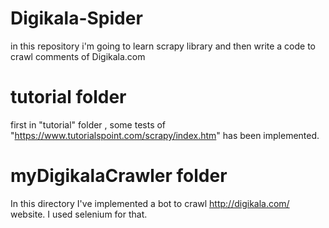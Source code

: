 # Digikala-Spider

in this repository i'm going to learn scrapy library and then write a code to crawl comments of Digikala.com

tutorial folder
===============

first in "tutorial" folder , some tests of "https://www.tutorialspoint.com/scrapy/index.htm" has been implemented.

myDigikalaCrawler folder
===============

In this directory I've implemented a bot to crawl http://digikala.com/ website. I used selenium for that.
